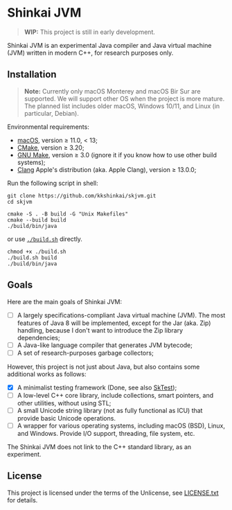 Shinkai JVM
===========

> **WIP:** This project is still in early development.

Shinkai JVM is an experimental Java compiler and Java virtual machine (JVM)
written in modern C++, for research purposes only.

Installation
------------

> **Note:** Currently only macOS Monterey and macOS Bir Sur are supported.
> We will support other OS when the project is more mature. The planned list
> includes older macOS, Windows 10/11, and Linux (in particular, Debian).

Environmental requirements:

- [macOS](https://www.apple.com/macos/monterey/),
  version &ge; 11.0, < 13;
- [CMake](https://cmake.org),
  version &ge; 3.20;
- [GNU Make](https://www.gnu.org/software/make/),
  version &ge; 3.0 (ignore it if you know how to use other build systems);
- [Clang](https://clang.llvm.org)
  Apple's distribution (aka. Apple Clang), version &ge; 13.0.0;

Run the following script in shell:

```shell
git clone https://github.com/kkshinkai/skjvm.git
cd skjvm

cmake -S . -B build -G "Unix Makefiles"
cmake --build build
./build/bin/java
```

or use [`./build.sh`](./build.sh) directly.

```shell
chmod +x ./build.sh
./build.sh build
./build/bin/java
```

Goals
-----

Here are the main goals of Shinkai JVM:

- [ ] A largely specifications-compliant Java virtual machine (JVM). The most
  features of Java 8 will be implemented, except for the Jar (aka. Zip)
  handling, because I don't want to introduce the Zip library dependencies;
- [ ] A Java-like language compiler that generates JVM bytecode;
- [ ] A set of research-purposes garbage collectors;

However, this project is not just about Java, but also contains some additional
works as follows:

- [x] A minimalist testing framework (Done, see also
  [SkTest](./include/sktest/test.hpp));
- [ ] A low-level C++ core library, include collections, smart pointers, and
  other utilities, without using STL;
- [ ] A small Unicode string library (not as fully functional as ICU) that
  provide basic Unicode operations.
- [ ] A wrapper for various operating systems, including macOS (BSD), Linux, and
  Windows. Provide I/O support, threading, file system, etc.

The Shinkai JVM does not link to the C++ standard library, as an experiment.

License
-------

This project is licensed under the terms of the Unlicense, see
[LICENSE.txt](./LICENSE.txt) for details.
